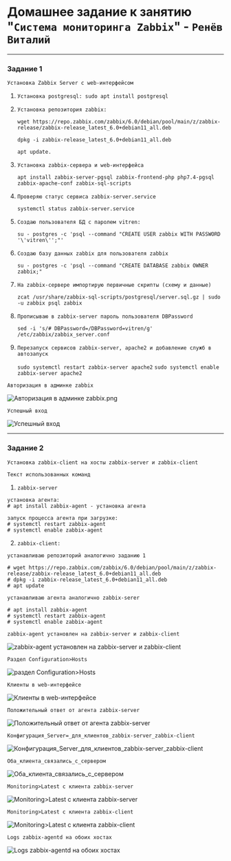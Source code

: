 # Домашнее задание к занятию "`Система мониторинга Zabbix`" - `Ренёв Виталий`

   
---

### Задание 1

`Установка Zabbix Server с web-интерфейсом`

1. `Установка postgresql: sudo apt install postgresql`

2. `Установка репозитория zabbix:`

   `wget https://repo.zabbix.com/zabbix/6.0/debian/pool/main/z/zabbix-release/zabbix-release_latest_6.0+debian11_all.deb`

   `dpkg -i zabbix-release_latest_6.0+debian11_all.deb`

   `apt update.`

3. `Установка zabbix-сервера и web-интерфейса`

   `apt install zabbix-server-pgsql zabbix-frontend-php php7.4-pgsql zabbix-apache-conf zabbix-sql-scripts`

4. `Проверяю статус сервиса zabbix-server.service`

   `systemctl status zabbix-server.service`

5. `Создаю пользователя БД с паролем vitren:`
   
   `su - postgres -c 'psql --command "CREATE USER zabbix WITH PASSWORD '\'vitren\'';"'`

6. `Создаю базу данных zabbix для пользователя zabbix`

   `su - postgres -c 'psql --command "CREATE DATABASE zabbix OWNER zabbix;"`

7. `На zabbix-сервере импортирую первичные скрипты (схему и данные)`

   `zcat /usr/share/zabbix-sql-scripts/postgresql/server.sql.gz | sudo -u zabbix psql zabbix`

8. `Прописываю в zabbix-server пароль пользователя DBPassword`

   `sed -i 's/# DBPassword=/DBPassword=vitren/g' /etc/zabbix/zabbix_server.conf`

9. `Перезапуск сервисов zabbix-server, apache2 и добавление служб в автозапуск`

   `sudo systemctl restart zabbix-server apache2`
   `sudo systemctl enable zabbix-server apache2`

`Авторизация в админке zabbix`

![Авторизация в админке zabbix.png](https://github.com/viylogren-ui/sys-51/blob/main/homework_zabbix/img/1.1_Авторизация_в_админке_zabbix.png)


`Успешный вход`

![Успешный вход](https://github.com/viylogren-ui/sys-51/blob/main/homework_zabbix/img/1.2_Успешный_вход.png)

---

### Задание 2

   `Установка zabbix-client на хосты zabbix-server и zabbix-client`

   `Текст использованных команд`

1. `zabbix-server`

```
установка агента:
# apt install zabbix-agent - установка агента

запуск процесса агента при загрузке:
# systemctl restart zabbix-agent
# systemctl enable zabbix-agent
```
2. `zabbix-client:` 

`устанавливаю репозиторий аналогично заданию 1`

```
# wget https://repo.zabbix.com/zabbix/6.0/debian/pool/main/z/zabbix-release/zabbix-release_latest_6.0+debian11_all.deb
# dpkg -i zabbix-release_latest_6.0+debian11_all.deb
# apt update
```

`устанавливаю агента аналогично zabbix-serer`

```
# apt install zabbix-agent
# systemctl restart zabbix-agent
# systemctl enable zabbix-agent
```


`zabbix-agent установлен на zabbix-server и zabbix-client`

![zabbix-agent установлен на zabbix-server и zabbix-client](https://github.com/viylogren-ui/sys-51/blob/main/homework_zabbix/img/2.1_zabbix-agent_устаеновлен_на_zabbix_server,_zabbix_client.png)

`Раздел Configuration>Hosts`

![раздел Configuration>Hosts](https://github.com/viylogren-ui/sys-51/blob/main/homework_zabbix/img/2.2_configurations-hosts.png)

`Клиенты в web-интерфейсе`

![Клиенты в web-интерфейсе](https://github.com/viylogren-ui/sys-51/blob/main/homework_zabbix/img/2.3_добавил_клиентов_в_web-интерфейсе.png)

`Положительный ответ от агента zabbix-server`

![Положительный ответ от агента zabbix-server](https://github.com/viylogren-ui/sys-51/blob/main/homework_zabbix/img/2.4_ответ_от_агента_zabbix-server.png)

`Конфигурация_Server=_для_клиентов_zabbix-server_zabbix-client`

![Конфигурация_Server_для_клиентов_zabbix-server_zabbix-client](https://github.com/viylogren-ui/sys-51/blob/main/homework_zabbix/img/2.5_конфигурация_Server_для_клиентов_zabbix-server_zabbix-client.png)

`Оба_клиента_связались_с_сервером`

![Оба_клиента_связались_с_сервером](https://github.com/viylogren-ui/sys-51/blob/main/homework_zabbix/img/2.6_оба_клиента_связались_с_сервером.png)

`Monitoring>Latest с клиента zabbix-server`

![Monitoring>Latest с клиента zabbix-server](https://github.com/viylogren-ui/sys-51/blob/main/homework_zabbix/img/2.7_метрики_с_клиента_zabbix-server.png)

`Monitoring>Latest с клиента zabbix-client`

![Monitoring>Latest с клиента zabbix-client](https://github.com/viylogren-ui/sys-51/blob/main/homework_zabbix/img/2.8_метрики_с_клиента_хоста_zabbix-client.png)

`Logs zabbix-agentd на обоих хостах`

![Logs zabbix-agentd на обоих хостах](https://github.com/viylogren-ui/sys-51/blob/main/homework_zabbix/img/2.9_скриншоты_логов_zabbix_agentd.png)